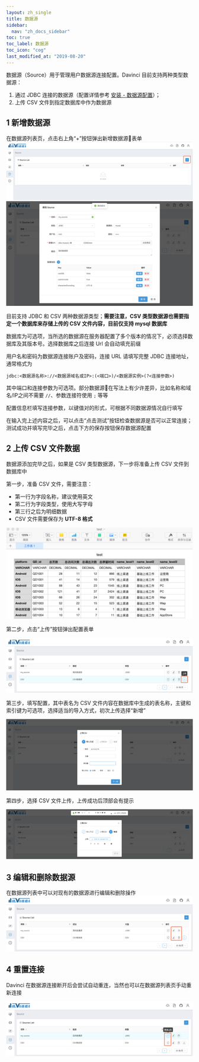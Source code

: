 ```yaml
---
layout: zh_single
title: 数据源
sidebar:
  nav: "zh_docs_sidebar"
toc: true
toc_label: 数据源
toc_icon: "cog"
last_modified_at: "2019-08-20"
---
```


数据源（Source）用于管理用户数据源连接配置。Davinci 目前支持两种类型数据源：
1. 通过 JDBC 连接的数据源（配置详情参考 [安装 - 数据源配置](1.1-deployment#3-数据源配置)）；
1. 上传 CSV 文件到指定数据库中作为数据源

## 1 新增数据源

在数据源列表页，点击右上角“+”按钮弹出新增数据源表单
![新增数据源1](../../assets/images/source/1.1.png)
![新增数据源2](../../assets/images/source/1.2.png)

目前支持 JDBC 和 CSV 两种数据源类型；**需要注意，CSV 类型数据源也需要指定一个数据库来存储上传的 CSV 文件内容，目前仅支持 mysql 数据库**

数据库为可选项，当所选的数据源在服务器配置了多个版本的情况下，必须选择数据库及其版本号。选择数据库之后连接 Url 会自动填充前缀

用户名和密码为数据源连接账户及密码，连接 URL 请填写完整 JDBC 连接地址，通常格式为
```
jdbc:<数据源名称>://<数据源域名或IP>:(<端口>)/<数据源实例>(?<连接参数>)
```

其中端口和连接参数为可选项。部分数据源在写法上有少许差异，比如名称和域名/IP之间不需要 `//`、参数连接符使用 `;` 等等

配置信息栏填写连接参数，以键值对的形式，可根据不同数据源情况自行填写

在输入完上述内容之后，可以点击“点击测试”按钮检查数据源是否可以正常连接；测试成功并填写完毕之后，点击下方的保存按钮保存数据源配置

## 2 上传 CSV 文件数据

数据源添加完毕之后，如果是 CSV 类型数据源，下一步将准备上传 CSV 文件到数据库中

第一步，准备 CSV 文件，需要注意：
- 第一行为字段名称，建议使用英文
- 第二行为字段类型，使用大写字母
- 第三行之后为明细数据
- CSV 文件需要保存为 **UTF-8 格式**

![CSV1](../../assets/images/source/2.1.jpg)

第二步，点击“上传”按钮弹出配置表单

![CSV2](../../assets/images/source/2.2.png)

第三步，填写配置，其中表名为 CSV 文件内容在数据库中生成的表名称，主键和索引键为可选项，选择适当的导入方式，初次上传选择“新增”

![CSV3](../../assets/images/source/2.3.png)

第四步，选择 CSV 文件上传，上传成功后顶部会有提示

![CSV4](../../assets/images/source/2.4.png)

## 3 编辑和删除数据源

在数据源列表中可以对现有的数据源进行编辑和删除操作
![编辑和删除数据源](../../assets/images/source/3.1.png)

## 4 重置连接

Davinci 在数据源连接断开后会尝试自动重连，当然也可以在数据源列表页手动重新连接

![重置连接](../../assets/images/source/4.1.png)
